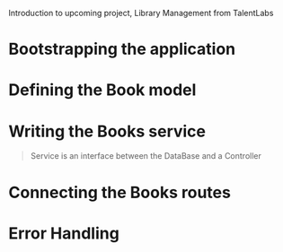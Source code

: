 Introduction to upcoming project, Library Management from TalentLabs

# Bootstrapping the application

# Defining the Book model

# Writing the Books service

> Service is an interface between the DataBase and a Controller

# Connecting the Books routes

# Error Handling
